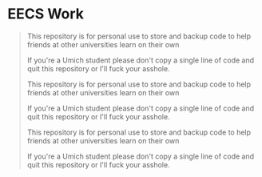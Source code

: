 # EECS Work

> This repository is for personal use to store and backup code to help friends at other universities learn on their own
> 
> If you're a Umich student please don't copy a single line of code and quit this repository or I'll fuck your asshole.
> 
> This repository is for personal use to store and backup code to help friends at other universities learn on their own
> 
> If you're a Umich student please don't copy a single line of code and quit this repository or I'll fuck your asshole.
> 
> This repository is for personal use to store and backup code to help friends at other universities learn on their own
> 
> If you're a Umich student please don't copy a single line of code and quit this repository or I'll fuck your asshole.